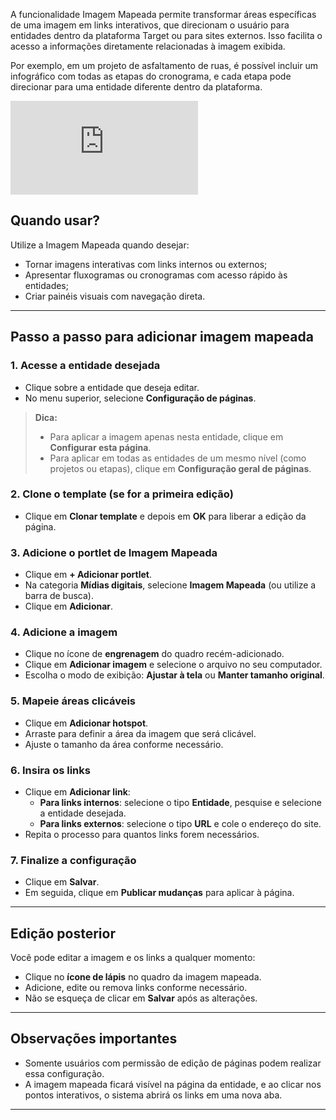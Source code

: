 A funcionalidade Imagem Mapeada permite transformar áreas específicas de uma imagem em links interativos, que direcionam o usuário para entidades dentro da plataforma Target ou para sites externos. Isso facilita o acesso a informações diretamente relacionadas à imagem exibida.

Por exemplo, em um projeto de asfaltamento de ruas, é possível incluir um infográfico com todas as etapas do cronograma, e cada etapa pode direcionar para uma entidade diferente dentro da plataforma.


<div class="video-container">
  <iframe
    src="https://player.vimeo.com/video/1121191871"
    title="Tutoria Vimeo"
    frameborder="0"
    allow="autoplay; fullscreen; picture-in-picture"
    allowfullscreen>
  </iframe>
</div>


## Quando usar?

Utilize a Imagem Mapeada quando desejar:

- Tornar imagens interativas com links internos ou externos;
- Apresentar fluxogramas ou cronogramas com acesso rápido às entidades;
- Criar painéis visuais com navegação direta.

---

## Passo a passo para adicionar imagem mapeada

### 1. Acesse a entidade desejada

- Clique sobre a entidade que deseja editar.
- No menu superior, selecione **Configuração de páginas**.

> **Dica:**  
> - Para aplicar a imagem apenas nesta entidade, clique em **Configurar esta página**.  
> - Para aplicar em todas as entidades de um mesmo nível (como projetos ou etapas), clique em **Configuração geral de páginas**.

### 2. Clone o template (se for a primeira edição)

- Clique em **Clonar template** e depois em **OK** para liberar a edição da página.

### 3. Adicione o portlet de Imagem Mapeada

- Clique em **+ Adicionar portlet**.
- Na categoria **Mídias digitais**, selecione **Imagem Mapeada** (ou utilize a barra de busca).
- Clique em **Adicionar**.

### 4. Adicione a imagem

- Clique no ícone de **engrenagem** do quadro recém-adicionado.
- Clique em **Adicionar imagem** e selecione o arquivo no seu computador.
- Escolha o modo de exibição: **Ajustar à tela** ou **Manter tamanho original**.

### 5. Mapeie áreas clicáveis

- Clique em **Adicionar hotspot**.
- Arraste para definir a área da imagem que será clicável.
- Ajuste o tamanho da área conforme necessário.

### 6. Insira os links

- Clique em **Adicionar link**:
  - **Para links internos**: selecione o tipo **Entidade**, pesquise e selecione a entidade desejada.
  - **Para links externos**: selecione o tipo **URL** e cole o endereço do site.
- Repita o processo para quantos links forem necessários.

### 7. Finalize a configuração

- Clique em **Salvar**.
- Em seguida, clique em **Publicar mudanças** para aplicar à página.

---

## Edição posterior

Você pode editar a imagem e os links a qualquer momento:

- Clique no **ícone de lápis** no quadro da imagem mapeada.
- Adicione, edite ou remova links conforme necessário.
- Não se esqueça de clicar em **Salvar** após as alterações.

---

## Observações importantes

- Somente usuários com permissão de edição de páginas podem realizar essa configuração.
- A imagem mapeada ficará visível na página da entidade, e ao clicar nos pontos interativos, o sistema abrirá os links em uma nova aba.

---
